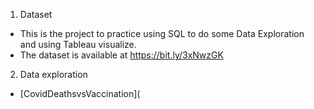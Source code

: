 1. Dataset
- This is the project to practice using SQL to do some Data Exploration and using Tableau visualize.
- The dataset is available at https://bit.ly/3xNwzGK
2. Data exploration
- [CovidDeathsvsVaccination](
